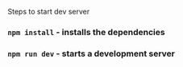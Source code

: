 Steps to start dev server
### `npm install` - installs the dependencies
### `npm run dev` - starts a development server


